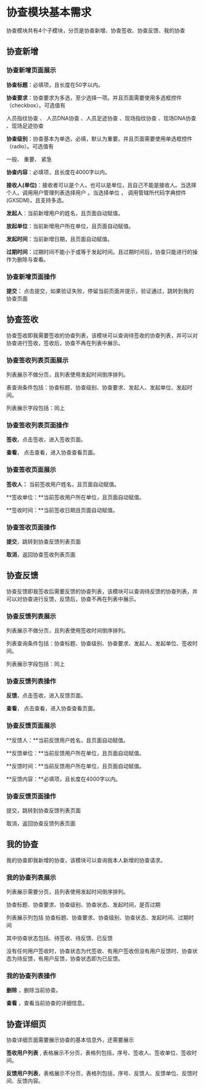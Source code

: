 # 协查模块基本需求

协查模块共有4个子模块，分页是协查新增、协查签收、协查反馈、我的协查

## 协查新增

### 协查新增页面展示

**协查标题**：必填项，且长度在50字以内。

**协查要求**：协查要求为多选，至少选择一项。并且页面需要使用多选框控件（checkbox）。可选值有

人员指纹协查 、 人员DNA协查  、人员足迹协查  、现场指纹协查  、现场DNA协查  、现场足迹协查 

**协查级别**：协查基本为单选，必填，默认为重要。并且页面需要使用单选框控件（radio）。可选值有

一般、 重要、 紧急 

**协查内容**：必填项，且长度在4000字以内。

**接收人(单位)**：接收者可以是个人，也可以是单位，且自己不能是接收人。当选择个人，调用用户管理列表选择用户 。当选择单位 ， 调用管辖所代码字典控件(GXSDM)，且支持多选。

**发起人**：当前新增用户的姓名，且页面自动赋值。

**放起单位**：当前新增用户所在单位，且页面自动赋值。

**发起时间**：当前新增日期，且页面自动赋值。

**过期时间**：过期时间不能小于或等于发起时间。且过期时间后，协查只能进行的操作为删除与查看。

### 协查新增页面操作

**提交：** 点击提交，如果验证失败，停留当前页面并提示，验证通过，跳转到我的协查页面

## 协查签收

协查签收即我需要签收的协查列表，该模块可以查询待签收的协查列表，并可以对协查进行签收，签收后，协查不再在列表中展示。

### 协查签收列表页面展示

列表展示不做分页，且列表使用发起时间倒序排列。

表查询条件包括：协查标题、协查级别、协查要求、发起人、发起单位、发起时间。

列表展示字段包括：同上

### 协查签收列表页面操作

**签收**，点击签收，进入签收页面。

**查看**，  点击查看，进入协查查看页面。

### 协查签收页面展示

**签收人：** 当前签收用户姓名，且页面自动赋值。

**签收单位：**当前签收用户所在单位，且页面自动赋值。

**签收时间：**当前签收日期且页面自动赋值。

### 协查签收页面操作

**提交**，跳转到协查反馈列表页面

**取消**，返回协查签收列表页面


## 协查反馈

协查反馈即我签收后需要反馈的协查列表，该模块可以查询待反馈的协查列表，并可以对协查进行反馈，反馈后，协查不再在列表中展示。

### 协查反馈列表展示

列表展示不做分页，且列表使用签收时间倒序排列。

列表查询条件包括：协查标题、协查级别、协查要求、发起人、发起单位、签收时间。

列表展示字段包括：同上

### 协查反馈列表操作

**反馈**，点击签收，进入反馈页面。

**查看**，  点击查看，进入协查查看页面。

### 协查反馈页面展示 

**反馈人：**当前反馈用户姓名，且页面自动赋值。

**反馈单位：**当前反馈用户所在单位，且页面自动赋值。

**反馈时间：**当前反馈用户所在单位，且页面自动赋值。

**反馈内容：**必填项，且长度在4000字以内。

### 协查反馈页面操作

提交，跳转到协查反馈列表页面

取消，返回协查反馈列表页面

## 我的协查

我的协查即我新增的协查，该模块可以查询我本人新增的协查请求。

### 我的协查列表展示 

列表展示需要分页，且列表使用发起时间倒序排列。

协查标题、协查要求、协查级别、协查状态、发起时间，是否过期

列表展示列包括 协查标题、协查要求、协查级别、协查状态、发起时间、过期时间

其中协查状态包括、待签收、待反馈、已反馈

没有任何用户签收时，协查状态为代签收、有用户签收但没有用户反馈时、协查状态为待反馈，有用户反馈，协查状态即为已反馈。

### 我的协查列表操作

**删除** ，删除当前协查。

**查看** ，查看当前协查的详细信息。

## 协查详细页

协查详细页面需要展示协查的基本信息外，还需要展示

**签收用户列表** , 表格展示不分页，表格列包括，序号、签收人、签收单位、签收时间。

**反馈用户列表**，表格展示不分页，表格列包括，序号、反馈人、反馈单位、反馈时间、反馈内容。
